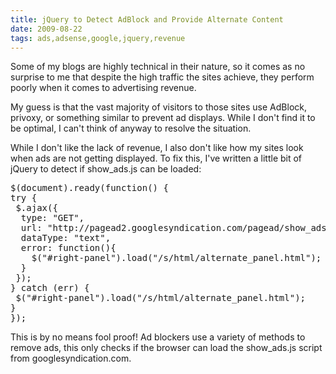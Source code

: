 ```yaml
---
title: jQuery to Detect AdBlock and Provide Alternate Content
date: 2009-08-22
tags: ads,adsense,google,jquery,revenue
---
```

Some of my blogs are highly technical in their nature, so it comes as no surprise to me that despite the high traffic the sites achieve, they perform poorly when it comes to advertising revenue.

My guess is that the vast majority of visitors to those sites use AdBlock, privoxy, or something similar to prevent ad displays. While I don't find it to be optimal, I can't think of anyway to resolve the situation.

While I don't like the lack of revenue, I also don't like how my sites look when ads are not getting displayed. To fix this, I've written a little bit of jQuery to detect if show_ads.js can be loaded:

<pre class="sh_javascript">$(document).ready(function() {
try {
 $.ajax({
  type: "GET",
  url: "http://pagead2.googlesyndication.com/pagead/show_ads.js",
  dataType: "text",
  error: function(){
    $("#right-panel").load("/s/html/alternate_panel.html");
  }
 });
} catch (err) {
 $("#right-panel").load("/s/html/alternate_panel.html");
}
});
</pre>

This is by no means fool proof! Ad blockers use a variety of methods to remove ads, this only checks if the browser can load the show_ads.js script from googlesyndication.com.

